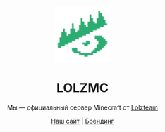<div align="center">
  <img width="128" src="https://github.com/LOLZMC/branding/raw/main/green.svg"/>
  <h1>LOLZMC</h1>
  Мы — официальный сервер Minecraft от <a href="https://zelenka.guru" target="_blank">Lolzteam</a>
  
  <a href="https://lolzmc.guru" target="_blank">Наш сайт</a> | <a href="https://github.com/LOLZMC/branding" target="_blank">Брендинг</a></p>
</div>